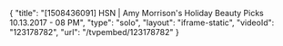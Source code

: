 {
    "title": "[1508436091] HSN | Amy Morrison's Holiday Beauty Picks 10.13.2017 - 08 PM",
    "type": "solo",
    "layout": "iframe-static",
    "videoId": "123178782",
    "url": "\/tvpembed\/123178782"
}